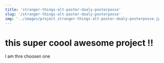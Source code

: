 ```yaml
---
title: 'stranger-things-alt-poster-doaly-posterposse'
slug: '/stranger-things-alt-poster-doaly-posterposse'
img: '../images/project_stranger-things-alt-poster-doaly-posterposse.jpg'
---
```


# this super coool awesome project !!

I am thre choosen one
